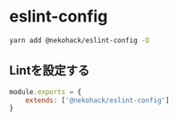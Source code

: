 # eslint-config

```bash
yarn add @nekohack/eslint-config -D
```

## Lintを設定する

```js
module.exports = {
    extends: ['@nekohack/eslint-config']
}
```
